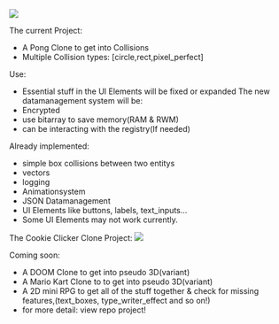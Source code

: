 <img src="https://justusdeckerde.wordpress.com/wp-content/uploads/2025/04/engine_roadmap.png">

The current Project:
- A Pong Clone to get into Collisions
- Multiple Collision types: [circle,rect,pixel_perfect]

Use:
- Essential stuff in the UI Elements will be fixed or expanded
The new datamanagement system will be:
- Encrypted
- use bitarray to save memory(RAM & RWM)
- can be interacting with the registry(If needed)
    

Already implemented:
- simple box collisions between two entitys
- vectors
- logging
- Animationsystem
- JSON Datamanagement
- UI Elements like buttons, labels, text_inputs...
- Some UI Elements may not work currently.

The Cookie Clicker Clone Project:
<img src="https://justusdeckerde.wordpress.com/wp-content/uploads/2025/04/cookie_clicker_clone_project-1.png">

Coming soon: 

- A DOOM Clone to get into pseudo 3D(variant)
- A Mario Kart Clone to to get into pseudo 3D(variant)
- A 2D mini RPG to get all of the stuff together & check for missing features,(text_boxes, type_writer_effect and so on!)
- for more detail: view repo project!